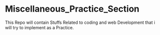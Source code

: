 # Miscellaneous_Practice_Section
This Repo will contain Stuffs Related to coding and web Development that i will try to implement as a Practice.
